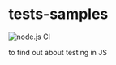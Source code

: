 # tests-samples

![node.js CI](https://github.com/Timur-eit/tests-samples/workflows/node.js%20CI/badge.svg?branch=master)

to find out about testing in JS
